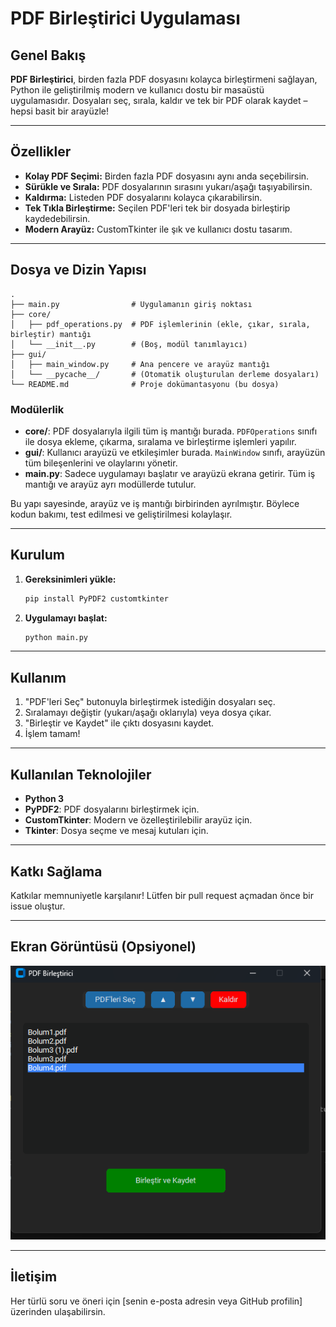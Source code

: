 # PDF Birleştirici Uygulaması

## Genel Bakış

**PDF Birleştirici**, birden fazla PDF dosyasını kolayca birleştirmeni sağlayan, Python ile geliştirilmiş modern ve kullanıcı dostu bir masaüstü uygulamasıdır. Dosyaları seç, sırala, kaldır ve tek bir PDF olarak kaydet – hepsi basit bir arayüzle!

---

## Özellikler

- **Kolay PDF Seçimi:** Birden fazla PDF dosyasını aynı anda seçebilirsin.
- **Sürükle ve Sırala:** PDF dosyalarının sırasını yukarı/aşağı taşıyabilirsin.
- **Kaldırma:** Listeden PDF dosyalarını kolayca çıkarabilirsin.
- **Tek Tıkla Birleştirme:** Seçilen PDF'leri tek bir dosyada birleştirip kaydedebilirsin.
- **Modern Arayüz:** CustomTkinter ile şık ve kullanıcı dostu tasarım.

---

## Dosya ve Dizin Yapısı

```
.
├── main.py                # Uygulamanın giriş noktası
├── core/
│   ├── pdf_operations.py  # PDF işlemlerinin (ekle, çıkar, sırala, birleştir) mantığı
│   └── __init__.py        # (Boş, modül tanımlayıcı)
├── gui/
│   ├── main_window.py     # Ana pencere ve arayüz mantığı
│   └── __pycache__/       # (Otomatik oluşturulan derleme dosyaları)
└── README.md              # Proje dokümantasyonu (bu dosya)
```

### Modülerlik
- **core/**: PDF dosyalarıyla ilgili tüm iş mantığı burada. `PDFOperations` sınıfı ile dosya ekleme, çıkarma, sıralama ve birleştirme işlemleri yapılır.
- **gui/**: Kullanıcı arayüzü ve etkileşimler burada. `MainWindow` sınıfı, arayüzün tüm bileşenlerini ve olaylarını yönetir.
- **main.py**: Sadece uygulamayı başlatır ve arayüzü ekrana getirir. Tüm iş mantığı ve arayüz ayrı modüllerde tutulur.

Bu yapı sayesinde, arayüz ve iş mantığı birbirinden ayrılmıştır. Böylece kodun bakımı, test edilmesi ve geliştirilmesi kolaylaşır.

---

## Kurulum

1. **Gereksinimleri yükle:**
   ```bash
   pip install PyPDF2 customtkinter
   ```
2. **Uygulamayı başlat:**
   ```bash
   python main.py
   ```

---

## Kullanım

1. "PDF'leri Seç" butonuyla birleştirmek istediğin dosyaları seç.
2. Sıralamayı değiştir (yukarı/aşağı oklarıyla) veya dosya çıkar.
3. "Birleştir ve Kaydet" ile çıktı dosyasını kaydet.
4. İşlem tamam!

---

## Kullanılan Teknolojiler
- **Python 3**
- **PyPDF2**: PDF dosyalarını birleştirmek için.
- **CustomTkinter**: Modern ve özelleştirilebilir arayüz için.
- **Tkinter**: Dosya seçme ve mesaj kutuları için.

---

## Katkı Sağlama
Katkılar memnuniyetle karşılanır! Lütfen bir pull request açmadan önce bir issue oluştur.

---


## Ekran Görüntüsü (Opsiyonel)
![Proje Ekran Görüntüsü](project_image.png)

---

## İletişim
Her türlü soru ve öneri için [senin e-posta adresin veya GitHub profilin] üzerinden ulaşabilirsin. 